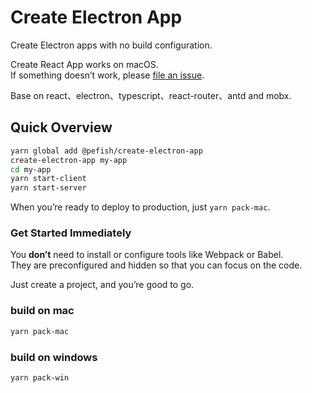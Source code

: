 # Create Electron App

Create Electron apps with no build configuration.

Create React App works on macOS.<br>
If something doesn’t work, please [file an issue](https://github.com/pefish/create-electron-app/issues/new).

Base on react、electron、typescript、react-router、antd and mobx.

## Quick Overview

```sh
yarn global add @pefish/create-electron-app
create-electron-app my-app
cd my-app
yarn start-client
yarn start-server
```

When you’re ready to deploy to production, just `yarn pack-mac`.

### Get Started Immediately

You **don’t** need to install or configure tools like Webpack or Babel.<br>
They are preconfigured and hidden so that you can focus on the code.

Just create a project, and you’re good to go.


### build on mac

```sh
yarn pack-mac
```

### build on windows

```sh
yarn pack-win
```
